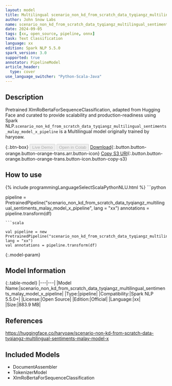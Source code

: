 ```yaml
---
layout: model
title: Multilingual scenario_non_kd_from_scratch_data_tyqiangz_multilingual_sentiments_malay_model_x_pipeline pipeline XlmRoBertaForSequenceClassification from haryoaw
author: John Snow Labs
name: scenario_non_kd_from_scratch_data_tyqiangz_multilingual_sentiments_malay_model_x_pipeline
date: 2024-09-05
tags: [xx, open_source, pipeline, onnx]
task: Text Classification
language: xx
edition: Spark NLP 5.5.0
spark_version: 3.0
supported: true
annotator: PipelineModel
article_header:
  type: cover
use_language_switcher: "Python-Scala-Java"
---
```


## Description

Pretrained XlmRoBertaForSequenceClassification, adapted from Hugging Face and curated to provide scalability and production-readiness using Spark NLP.`scenario_non_kd_from_scratch_data_tyqiangz_multilingual_sentiments_malay_model_x_pipeline` is a Multilingual model originally trained by haryoaw.

{:.btn-box}
<button class="button button-orange" disabled>Live Demo</button>
<button class="button button-orange" disabled>Open in Colab</button>
[Download](https://s3.amazonaws.com/auxdata.johnsnowlabs.com/public/models/scenario_non_kd_from_scratch_data_tyqiangz_multilingual_sentiments_malay_model_x_pipeline_xx_5.5.0_3.0_1725526718547.zip){:.button.button-orange.button-orange-trans.arr.button-icon}
[Copy S3 URI](s3://auxdata.johnsnowlabs.com/public/models/scenario_non_kd_from_scratch_data_tyqiangz_multilingual_sentiments_malay_model_x_pipeline_xx_5.5.0_3.0_1725526718547.zip){:.button.button-orange.button-orange-trans.button-icon.button-copy-s3}

## How to use



<div class="tabs-box" markdown="1">
{% include programmingLanguageSelectScalaPythonNLU.html %}
```python

pipeline = PretrainedPipeline("scenario_non_kd_from_scratch_data_tyqiangz_multilingual_sentiments_malay_model_x_pipeline", lang = "xx")
annotations =  pipeline.transform(df)   

```
```scala

val pipeline = new PretrainedPipeline("scenario_non_kd_from_scratch_data_tyqiangz_multilingual_sentiments_malay_model_x_pipeline", lang = "xx")
val annotations = pipeline.transform(df)

```
</div>

{:.model-param}
## Model Information

{:.table-model}
|---|---|
|Model Name:|scenario_non_kd_from_scratch_data_tyqiangz_multilingual_sentiments_malay_model_x_pipeline|
|Type:|pipeline|
|Compatibility:|Spark NLP 5.5.0+|
|License:|Open Source|
|Edition:|Official|
|Language:|xx|
|Size:|883.9 MB|

## References

https://huggingface.co/haryoaw/scenario-non-kd-from-scratch-data-tyqiangz-multilingual-sentiments-malay-model-x

## Included Models

- DocumentAssembler
- TokenizerModel
- XlmRoBertaForSequenceClassification